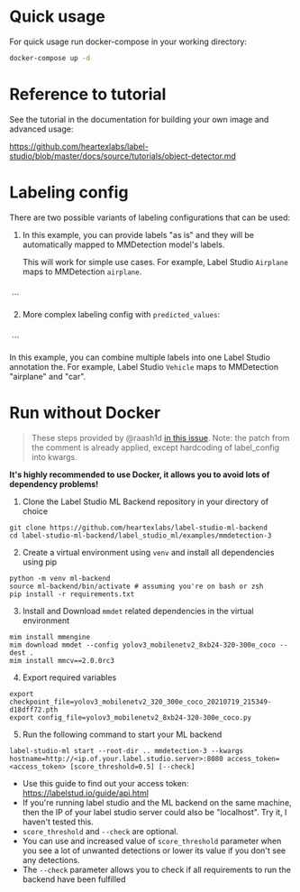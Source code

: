 <!--
---
title: MMDetection for image segmentation
type: blog
tier: all
order: 55
meta_title: Object detection in images with Label Studio and MMDetection
meta_description: This is a tutorial on how to use the example MMDetection model backend with Label Studio for image segmentation tasks.
categories:
    - tutorial
    - pytorch
    - openmmlab
    - mmdetection
    - image segmentation
image: "/tutorials/openmmlab.png"
---
-->

# Quick usage

For quick usage run docker-compose in your working directory:

```bash
docker-compose up -d
```

# Reference to tutorial

See the tutorial in the documentation for building your own image and advanced usage:

https://github.com/heartexlabs/label-studio/blob/master/docs/source/tutorials/object-detector.md


# Labeling config

There are two possible variants of labeling configurations that can be used:

1. In this example, you can provide labels "as is" and they will be automatically mapped to MMDetection model's labels.

    This will work for simple use cases. For example, Label Studio `Airplane` maps to MMDetection `airplane`.

    ```
<View>
  <Image name="image" value="$image"/>
  <RectangleLabels name="label" toName="image">
    <Label value="Airplane" background="green"/>
    <Label value="Car" background="blue"/>
  </RectangleLabels>
</View>
```

2. More complex labeling config with `predicted_values`:

    ```
<View>
  <Image name="image" value="$image"/>
  <RectangleLabels name="label" toName="image">
    <Label value="Vehicle" predicted_values="airplane,car" background="green"/>
  </RectangleLabels>
</View>
```

In this example, you can combine multiple labels into one Label Studio annotation the. For example, Label Studio `Vehicle` maps to MMDetection "airplane" and "car".


# Run without Docker

> These steps provided by @raash1d [in this issue](https://github.com/heartexlabs/label-studio-ml-backend/issues/167#issuecomment-1495061050). Note: the patch from the comment is already applied, except hardcoding of label_config into kwargs.

**It's highly recommended to use Docker, it allows you to avoid lots of dependency problems!**

1. Clone the Label Studio ML Backend repository in your directory of choice
```
git clone https://github.com/heartexlabs/label-studio-ml-backend
cd label-studio-ml-backend/label_studio_ml/examples/mmdetection-3
```

2. Create a virtual environment using `venv` and install all dependencies using pip
```
python -m venv ml-backend
source ml-backend/bin/activate # assuming you're on bash or zsh
pip install -r requirements.txt
```

3. Install and Download `mmdet` related dependencies in the virtual environment
```
mim install mmengine
mim download mmdet --config yolov3_mobilenetv2_8xb24-320-300e_coco --dest .
mim install mmcv==2.0.0rc3
```

4. Export required variables
```
export checkpoint_file=yolov3_mobilenetv2_320_300e_coco_20210719_215349-d18dff72.pth
export config_file=yolov3_mobilenetv2_8xb24-320-300e_coco.py
```

5. Run the following command to start your ML backend
```
label-studio-ml start --root-dir .. mmdetection-3 --kwargs hostname=http://<ip.of.your.label.studio.server>:8080 access_token=<access_token> [score_threshold=0.5] [--check]
```

* Use this guide to find out your access token: https://labelstud.io/guide/api.html
* If you're running label studio and the ML backend on the same machine, then the IP of your label studio server could also be "localhost". Try it, I haven't tested this.
* `score_threshold` and `--check` are optional.
* You can use and increased value of `score_threshold` parameter when you see a lot of unwanted detections or lower its value if you don't see any detections.
* The `--check` parameter allows you to check if all requirements to run the backend have been fulfilled
